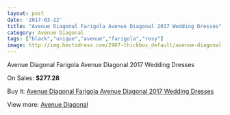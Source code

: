 ```yaml
---
layout: post
date: '2017-03-22'
title: "Avenue Diagonal Farigola Avenue Diagonal 2017 Wedding Dresses"
category: Avenue Diagonal
tags: ["black","unique","avenue","farigola","rosy"]
image: http://img.hectodress.com/2907-thickbox_default/avenue-diagonal-farigola-avenue-diagonal-2013-wedding-dresses.jpg
---
```

Avenue Diagonal Farigola Avenue Diagonal 2017 Wedding Dresses

On Sales: **$277.28**
<a href="https://www.hectodress.com/avenue-diagonal/1609-avenue-diagonal-farigola-avenue-diagonal-2013-wedding-dresses.html"><amp-img layout="responsive" width="600" height="600" src="//img.hectodress.com/2907-thickbox_default/avenue-diagonal-farigola-avenue-diagonal-2013-wedding-dresses.jpg" alt="Avenue Diagonal Farigola Avenue Diagonal 2017 Wedding Dresses 0" /></a>
<a href="https://www.hectodress.com/avenue-diagonal/1609-avenue-diagonal-farigola-avenue-diagonal-2013-wedding-dresses.html"><amp-img layout="responsive" width="600" height="600" src="//img.hectodress.com/2909-thickbox_default/avenue-diagonal-farigola-avenue-diagonal-2013-wedding-dresses.jpg" alt="Avenue Diagonal Farigola Avenue Diagonal 2017 Wedding Dresses 1" /></a>
<a href="https://www.hectodress.com/avenue-diagonal/1609-avenue-diagonal-farigola-avenue-diagonal-2013-wedding-dresses.html"><amp-img layout="responsive" width="600" height="600" src="//img.hectodress.com/2908-thickbox_default/avenue-diagonal-farigola-avenue-diagonal-2013-wedding-dresses.jpg" alt="Avenue Diagonal Farigola Avenue Diagonal 2017 Wedding Dresses 2" /></a>

Buy it: [Avenue Diagonal Farigola Avenue Diagonal 2017 Wedding Dresses](https://www.hectodress.com/avenue-diagonal/1609-avenue-diagonal-farigola-avenue-diagonal-2013-wedding-dresses.html "Avenue Diagonal Farigola Avenue Diagonal 2017 Wedding Dresses")

View more: [Avenue Diagonal](https://www.hectodress.com/23-avenue-diagonal "Avenue Diagonal")